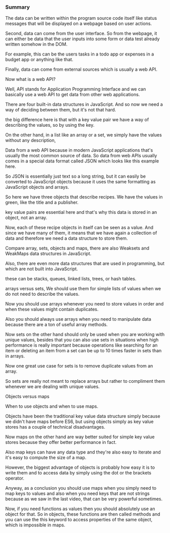 ### Summary

The data can be written within the program source code itself like status messages that will be displayed on a webpage based on user actions.

Second, data can come from the user interface. So from the webpage, it can either be data that the user inputs into some form or data test already written somehow in the DOM.

For example, this can be the users tasks in a todo app or expenses in a budget app or anything like that.

Finally, data can come from external sources which is usually a web API.

Now what is a web API?

Well, API stands for Application Programming Interface and we can basically use a web API to get data from other web applications.

There are four built-in data structures in JavaScript. And so now we need a way of deciding between them, but it's not that hard.

the big difference here is that with a key value pair we have a way of describing the values, so by using the key.

On the other hand, in a list like an array or a set, we simply have the values without any description,

Data from a web API because in modern JavaScript applications that's usually the most common source of data. So data from web APIs usually comes in a special data format called JSON which looks like this example here.

So JSON is essentially just text so a long string, but it can easily be converted to JavaScript objects because it uses the same formatting as JavaScript objects and arrays.

So here we have three objects that describe recipes.
We have the values in green, like the title and a publisher.

key value pairs are essential here and that's why this data is stored in an object, not an array.

Now, each of these recipe objects in itself can be seen as a value.
And since we have many of them, it means that we have again a collection of data and therefore we need a data structure to store them.

Compare array, sets, objects and maps, there are also Weaksets and WeakMaps data structures in JavaScript.

Also, there are even more data structures that are used in programming, but which are not built into JavaScript.

these can be stacks, queues, linked lists, trees, or hash tables.

arrays versus sets, We should use them for simple lists of values when we do not need to describe the values.

Now you should use arrays whenever you need to store values in order and when these values might contain duplicates.

Also you should always use arrays when you need to manipulate data because there are a ton of useful array methods.

Now sets on the other hand should only be used when you are working with unique values, besides that you can also use sets in situations when high performance is really important because operations like searching for an item or deleting an item from a set can be up to 10 times faster in sets than in arrays.

Now one great use case for sets is to remove duplicate values from an array.

So sets are really not meant to replace arrays but rather to compliment them whenever we are dealing with unique values.

Objects versus maps

When to use objects and when to use maps.

Objects have been the traditional key value data structure simply because we didn't have maps before ES6, but using objects simply as key value stores has a couple of technical disadvantages.

Now maps on the other hand are way better suited for simple key value stores because they offer better performance in fact.

Also map keys can have any data type and they're also easy to iterate and it's easy to compute the size of a map.

However, the biggest advantage of objects is probably how easy it is to write them and to access data by simply using the dot or the brackets operator.

Anyway, as a conclusion you should use maps when you simply need to map keys to values and also when you need keys that are not strings because as we saw in the last video, that can be very powerful sometimes.

Now, if you need functions as values then you should absolutely use an object for that. So in objects, these functions are then called methods and you can use the this keyword to access properties of the same object, which is impossible in maps.
